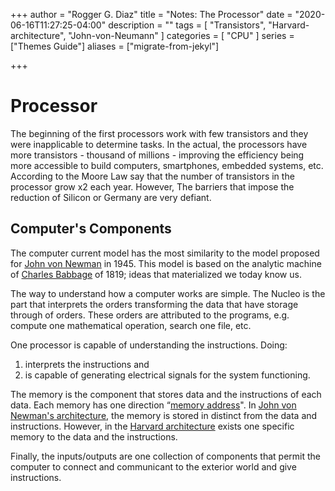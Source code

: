 +++
author = "Rogger G. Diaz"
title = "Notes: The Processor"
date = "2020-06-16T11:27:25-04:00"
description = ""
tags = [
    "Transistors",
    "Harvard-architecture",
    "John-von-Neumann"
]
categories = [
    "CPU"
]
series = ["Themes Guide"]
aliases = ["migrate-from-jekyl"]

+++

<!--more-->

# Processor

The beginning of the first processors work with few transistors and they were inapplicable to determine tasks. In the actual, the processors have more transistors - thousand of millions - improving the efficiency being more accessible to build computers, smartphones, embedded systems, etc. According to the Moore Law say that the number of transistors in the processor grow x2 each year. However, The barriers that impose the reduction of Silicon or Germany are very defiant.


## Computer's Components

The computer current model has the most similarity to the model proposed for [John von Newman](https://en.wikipedia.org/wiki/John_von_Neumann) in 1945. This model is based on the analytic machine of [Charles Babbage](https://en.wikipedia.org/wiki/Charles_Babbage) of 1819; ideas that materialized we today know us.

The way to understand how a computer works are simple. The Nucleo is the part that interprets the orders transforming the data that have storage through of orders. These orders are attributed to the programs, e.g. compute one mathematical operation, search one file, etc.


One processor is capable of understanding the instructions.
Doing:
1. interprets the instructions and
2. is capable of generating electrical signals for the system functioning.

The memory is the component that stores data and the instructions of each data. Each memory has one direction “[memory address](https://en.wikipedia.org/wiki/Memory_address)". In [John von Newman's architecture](https://en.wikipedia.org/wiki/Von_Neumann_architecture), the memory is stored in distinct from the data and instructions. However, in the [Harvard architecture](https://es.wikipedia.org/wiki/Arquitectura_Harvard) exists one specific memory to the data and the instructions.

Finally, the inputs/outputs are one collection of components that permit the computer to connect and communicant to the exterior world and give instructions.
